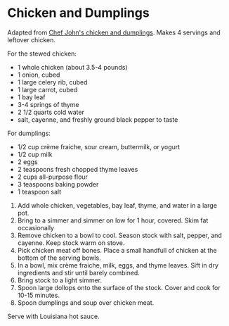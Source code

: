 # Chicken and Dumplings

Adapted from [Chef John's chicken and dumplings](http://foodwishes.blogspot.com/2012/05/chicken-dumplings-stewed-chicken-with.html). Makes 4 servings and leftover chicken.

For the stewed chicken:
- 1 whole chicken (about 3.5-4 pounds)
- 1 onion, cubed
- 1 large celery rib, cubed
- 1 large carrot, cubed
- 1 bay leaf
- 3-4 springs of thyme
- 2 1/2 quarts cold water
- salt, cayenne, and freshly ground black pepper to taste

For dumplings:
- 1/2 cup crème fraiche, sour cream, buttermilk, or yogurt
- 1/2 cup milk
- 2 eggs
- 2 teaspoons fresh chopped thyme leaves
- 2 cups all-purpose flour
- 3 teaspoons baking powder
- 1 teaspoon salt

1. Add whole chicken, vegetables, bay leaf, thyme, and water in a large pot. 
2. Bring to a simmer and simmer on low for 1 hour, covered. Skim fat occasionally
3. Remove chicken to a bowl to cool. Season stock with salt, pepper, and cayenne. Keep stock warm on stove.
4. Pick chicken meat off bones. Place a small handfull of chicken at the bottom of the serving bowls.
5. In a bowl, mix crème fraiche, milk, eggs, and thyme leaves. Sift in dry ingredients and stir until barely combined.
6. Bring stock to a light simmer.
7. Spoon large dollops onto the surface of the stock. Cover and cook for 10-15 minutes.
8. Spoon dumplings and soup over chicken meat.

Serve with Louisiana hot sauce.